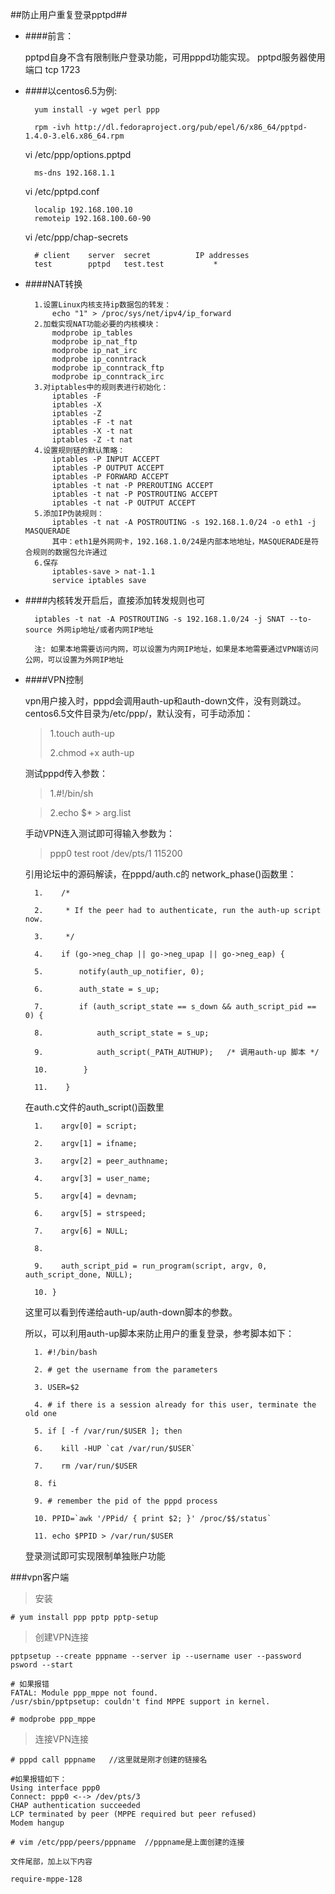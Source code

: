 ##防止用户重复登录pptpd##

* ####前言：
	
	pptpd自身不含有限制账户登录功能，可用pppd功能实现。
	pptpd服务器使用端口  tcp 1723

* ####以centos6.5为例:


		yum install -y wget perl ppp
	
		rpm -ivh http://dl.fedoraproject.org/pub/epel/6/x86_64/pptpd-1.4.0-3.el6.x86_64.rpm
	
	vi /etc/ppp/options.pptpd

		ms-dns 192.168.1.1

	vi /etc/pptpd.conf

		localip 192.168.100.10
		remoteip 192.168.100.60-90

	vi /etc/ppp/chap-secrets

		# client	server	secret			IP addresses
		test		pptpd   test.test	 		* 


* ####NAT转换
		
		1.设置Linux内核支持ip数据包的转发：
			echo "1" > /proc/sys/net/ipv4/ip_forward
		2.加载实现NAT功能必要的内核模块：
			modprobe ip_tables
			modprobe ip_nat_ftp
			modprobe ip_nat_irc
			modprobe ip_conntrack
			modprobe ip_conntrack_ftp
			modprobe ip_conntrack_irc
		3.对iptables中的规则表进行初始化：
			iptables -F
			iptables -X
			iptables -Z
			iptables -F -t nat
			iptables -X -t nat
			iptables -Z -t nat
		4.设置规则链的默认策略：
			iptables -P INPUT ACCEPT
			iptables -P OUTPUT ACCEPT
			iptables -P FORWARD ACCEPT
			iptables -t nat -P PREROUTING ACCEPT
			iptables -t nat -P POSTROUTING ACCEPT
			iptables -t nat -P OUTPUT ACCEPT
		5.添加IP伪装规则：
			iptables -t nat -A POSTROUTING -s 192.168.1.0/24 -o eth1 -j MASQUERADE
			其中：eth1是外网网卡，192.168.1.0/24是内部本地地址，MASQUERADE是符合规则的数据包允许通过
		6.保存
			iptables-save > nat-1.1
			service iptables save

* ####内核转发开启后，直接添加转发规则也可

		iptables -t nat -A POSTROUTING -s 192.168.1.0/24 -j SNAT --to-source 外网ip地址/或者内网IP地址

		注: 如果本地需要访问内网，可以设置为内网IP地址，如果是本地需要通过VPN端访问公网，可以设置为外网IP地址


* ####VPN控制

	vpn用户接入时，pppd会调用auth-up和auth-down文件，没有则跳过。centos6.5文件目录为/etc/ppp/，默认没有，可手动添加：


	>1.touch auth-up
	>	
	>2.chmod +x auth-up

	测试pppd传入参数：
	>1.#!/bin/sh
	
	>2.echo $* > arg.list
	
	手动VPN连入测试即可得输入参数为：
	>ppp0 test root /dev/pts/1 115200
	
	引用论坛中的源码解读，在pppd/auth.c的 network_phase()函数里：
	
		1.    /*
	
		2.     * If the peer had to authenticate, run the auth-up script now.
	
		3.     */
	
		4.    if (go->neg_chap || go->neg_upap || go->neg_eap) {
	
		5.        notify(auth_up_notifier, 0);
	
		6.        auth_state = s_up;
	
		7.        if (auth_script_state == s_down && auth_script_pid == 0) {
	
		8.            auth_script_state = s_up;
	
		9.            auth_script(_PATH_AUTHUP);   /* 调用auth-up 脚本 */
	
		10.        }
	
		11.    }
	
	
	在auth.c文件的auth_script()函数里
	
		1.    argv[0] = script;
	
		2.    argv[1] = ifname;
	
		3.    argv[2] = peer_authname;
	
		4.    argv[3] = user_name;
	
		5.    argv[4] = devnam;
	
		6.    argv[5] = strspeed;
	
		7.    argv[6] = NULL;
	
		8. 
	
		9.    auth_script_pid = run_program(script, argv, 0, auth_script_done, NULL);
	
		10. }
	
	
	这里可以看到传递给auth-up/auth-down脚本的参数。
	
	所以，可以利用auth-up脚本来防止用户的重复登录，参考脚本如下：
	
		1. #!/bin/bash
	
		2. # get the username from the parameters
	
		3. USER=$2
	
		4. # if there is a session already for this user, terminate the old one
	
		5. if [ -f /var/run/$USER ]; then
	
		6.    kill -HUP `cat /var/run/$USER`
	
		7.    rm /var/run/$USER
	
		8. fi
	
		9. # remember the pid of the pppd process
	
		10. PPID=`awk '/PPid/ { print $2; }' /proc/$$/status`
	
		11. echo $PPID > /var/run/$USER
	
	
	
	登录测试即可实现限制单独账户功能


###vpn客户端

>安装

	# yum install ppp pptp pptp-setup  

>创建VPN连接

	pptpsetup --create pppname --server ip --username user --password psword --start

	# 如果报错
	FATAL: Module ppp_mppe not found.  
	/usr/sbin/pptpsetup: couldn't find MPPE support in kernel.  

	# modprobe ppp_mppe  

>连接VPN连接

	# pppd call pppname   //这里就是刚才创建的链接名

	#如果报错如下：
	Using interface ppp0  
	Connect: ppp0 <--> /dev/pts/3  
	CHAP authentication succeeded  
	LCP terminated by peer (MPPE required but peer refused)  
	Modem hangup   

	# vim /etc/ppp/peers/pppname  //pppname是上面创建的连接  
  
	文件尾部，加上以下内容  
	  
	require-mppe-128  
